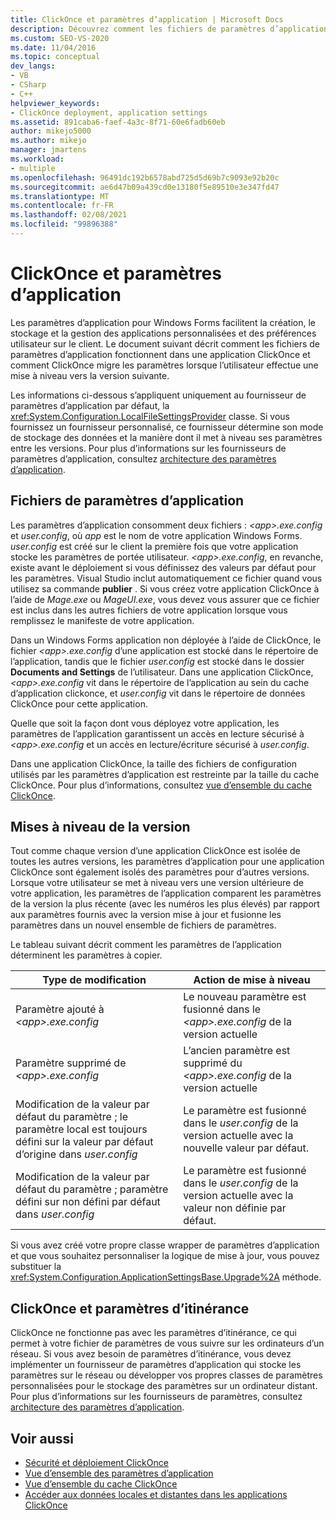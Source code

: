 ```yaml
---
title: ClickOnce et paramètres d’application | Microsoft Docs
description: Découvrez comment les fichiers de paramètres d’application fonctionnent dans une application ClickOnce et comment ClickOnce migre les paramètres lorsque l’utilisateur effectue une mise à niveau vers la version suivante.
ms.custom: SEO-VS-2020
ms.date: 11/04/2016
ms.topic: conceptual
dev_langs:
- VB
- CSharp
- C++
helpviewer_keywords:
- ClickOnce deployment, application settings
ms.assetid: 891caba6-faef-4a3c-8f71-60e6fadb60eb
author: mikejo5000
ms.author: mikejo
manager: jmartens
ms.workload:
- multiple
ms.openlocfilehash: 96491dc192b6578abd725d5d69b7c9093e92b20c
ms.sourcegitcommit: ae6d47b09a439cd0e13180f5e89510e3e347fd47
ms.translationtype: MT
ms.contentlocale: fr-FR
ms.lasthandoff: 02/08/2021
ms.locfileid: "99896388"
---
```

# <a name="clickonce-and-application-settings"></a>ClickOnce et paramètres d’application
Les paramètres d’application pour Windows Forms facilitent la création, le stockage et la gestion des applications personnalisées et des préférences utilisateur sur le client. Le document suivant décrit comment les fichiers de paramètres d’application fonctionnent dans une application ClickOnce et comment ClickOnce migre les paramètres lorsque l’utilisateur effectue une mise à niveau vers la version suivante.

 Les informations ci-dessous s’appliquent uniquement au fournisseur de paramètres d’application par défaut, la <xref:System.Configuration.LocalFileSettingsProvider> classe. Si vous fournissez un fournisseur personnalisé, ce fournisseur détermine son mode de stockage des données et la manière dont il met à niveau ses paramètres entre les versions. Pour plus d’informations sur les fournisseurs de paramètres d’application, consultez [architecture des paramètres d’application](/dotnet/framework/winforms/advanced/application-settings-architecture).

## <a name="application-settings-files"></a>Fichiers de paramètres d’application
 Les paramètres d’application consomment deux fichiers : *\<app>.exe.config* et *user.config*, où *app* est le nom de votre application Windows Forms. *user.config* est créé sur le client la première fois que votre application stocke les paramètres de portée utilisateur. *\<app>.exe.config*, en revanche, existe avant le déploiement si vous définissez des valeurs par défaut pour les paramètres. Visual Studio inclut automatiquement ce fichier quand vous utilisez sa commande **publier** . Si vous créez votre application ClickOnce à l’aide de *Mage.exe* ou *MageUI.exe*, vous devez vous assurer que ce fichier est inclus dans les autres fichiers de votre application lorsque vous remplissez le manifeste de votre application.

 Dans un Windows Forms application non déployée à l’aide de ClickOnce, le fichier *\<app>.exe.config* d’une application est stocké dans le répertoire de l’application, tandis que le fichier *user.config* est stocké dans le dossier **Documents and Settings** de l’utilisateur. Dans une application ClickOnce, *\<app>.exe.config* vit dans le répertoire de l’application au sein du cache d’application clickonce, et *user.config* vit dans le répertoire de données ClickOnce pour cette application.

 Quelle que soit la façon dont vous déployez votre application, les paramètres de l’application garantissent un accès en lecture sécurisé à *\<app>.exe.config* et un accès en lecture/écriture sécurisé à *user.config*.

 Dans une application ClickOnce, la taille des fichiers de configuration utilisés par les paramètres d’application est restreinte par la taille du cache ClickOnce. Pour plus d’informations, consultez [vue d’ensemble du cache ClickOnce](../deployment/clickonce-cache-overview.md).

## <a name="version-upgrades"></a>Mises à niveau de la version
 Tout comme chaque version d’une application ClickOnce est isolée de toutes les autres versions, les paramètres d’application pour une application ClickOnce sont également isolés des paramètres pour d’autres versions. Lorsque votre utilisateur se met à niveau vers une version ultérieure de votre application, les paramètres de l’application comparent les paramètres de la version la plus récente (avec les numéros les plus élevés) par rapport aux paramètres fournis avec la version mise à jour et fusionne les paramètres dans un nouvel ensemble de fichiers de paramètres.

 Le tableau suivant décrit comment les paramètres de l’application déterminent les paramètres à copier.

|Type de modification|Action de mise à niveau|
|--------------------|--------------------|
|Paramètre ajouté à *\<app>.exe.config*|Le nouveau paramètre est fusionné dans le *\<app>.exe.config* de la version actuelle|
|Paramètre supprimé de *\<app>.exe.config*|L’ancien paramètre est supprimé du *\<app>.exe.config* de la version actuelle|
|Modification de la valeur par défaut du paramètre ; le paramètre local est toujours défini sur la valeur par défaut d’origine dans *user.config*|Le paramètre est fusionné dans le *user.config* de la version actuelle avec la nouvelle valeur par défaut.|
|Modification de la valeur par défaut du paramètre ; paramètre défini sur non défini par défaut dans *user.config*|Le paramètre est fusionné dans le *user.config* de la version actuelle avec la valeur non définie par défaut.|

Si vous avez créé votre propre classe wrapper de paramètres d’application et que vous souhaitez personnaliser la logique de mise à jour, vous pouvez substituer la <xref:System.Configuration.ApplicationSettingsBase.Upgrade%2A> méthode.

## <a name="clickonce-and-roaming-settings"></a>ClickOnce et paramètres d’itinérance
 ClickOnce ne fonctionne pas avec les paramètres d’itinérance, ce qui permet à votre fichier de paramètres de vous suivre sur les ordinateurs d’un réseau. Si vous avez besoin de paramètres d’itinérance, vous devez implémenter un fournisseur de paramètres d’application qui stocke les paramètres sur le réseau ou développer vos propres classes de paramètres personnalisées pour le stockage des paramètres sur un ordinateur distant. Pour plus d’informations sur les fournisseurs de paramètres, consultez [architecture des paramètres d’application](/dotnet/framework/winforms/advanced/application-settings-architecture).

## <a name="see-also"></a>Voir aussi
- [Sécurité et déploiement ClickOnce](../deployment/clickonce-security-and-deployment.md)
- [Vue d’ensemble des paramètres d’application](/dotnet/framework/winforms/advanced/application-settings-overview)
- [Vue d’ensemble du cache ClickOnce](../deployment/clickonce-cache-overview.md)
- [Accéder aux données locales et distantes dans les applications ClickOnce](../deployment/accessing-local-and-remote-data-in-clickonce-applications.md)